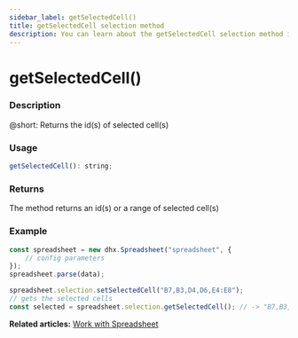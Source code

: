 ```yaml
---
sidebar_label: getSelectedCell() 
title: getSelectedCell selection method
description: You can learn about the getSelectedCell selection method in the documentation of the DHTMLX JavaScript Spreadsheet library. Browse developer guides and API reference, try out code examples and live demos, and download a free 30-day evaluation version of DHTMLX Spreadsheet.
---
```


# getSelectedCell()

### Description

@short: Returns the id(s) of selected cell(s)

### Usage

~~~jsx
getSelectedCell(): string;
~~~

### Returns

The method returns an id(s) or a range of selected cell(s)

### Example

~~~jsx {8}
const spreadsheet = new dhx.Spreadsheet("spreadsheet", {
    // config parameters
});
spreadsheet.parse(data);

spreadsheet.selection.setSelectedCell("B7,B3,D4,D6,E4:E8");
// gets the selected cells
const selected = spreadsheet.selection.getSelectedCell(); // -> "B7,B3,D4,D6,E4:E8"
~~~

**Related articles:** [Work with Spreadsheet](working_with_ssheet.md#selecting-cells)
